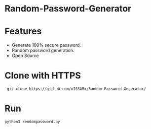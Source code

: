 # Random-Password-Generator
# Features
* Generate 100% secure password.
* Random password generation.
* Open Source
# Clone with HTTPS
<pre><code> git clone https://github.com/xISSAMx/Random-Password-Generator/ </pre></code>
# Run 
<pre><code>python3 rendompassword.py</pre></code>

